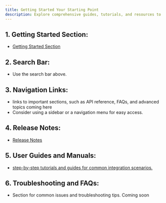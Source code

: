 ```yaml
---
title: Getting Started Your Starting Point
description: Explore comprehensive guides, tutorials, and resources to navigate seamlessly through our product features. From getting started to advanced topics, find everything you need in one central hub. Whether you're a beginner or an experienced user, unlock the full potential of our product with easy-to-follow documentation, troubleshooting tips, and community support. Stay up-to-date with the latest releases and connect with a vibrant community of users. Welcome to your go-to resource for mastering ReputeBee.
---
```



## 1. Getting Started Section:
   - [Getting Started Section](/docs/getting-started)

## 2. Search Bar:
   - Use the search bar above.

## 3. Navigation Links:
   - links to important sections, such as API reference, FAQs, and advanced topics coming here
   - Consider using a sidebar or a navigation menu for easy access.

## 4. Release Notes:
   - [Release Notes](/docs/release-notes)

## 5. User Guides and Manuals:
   - [step-by-step tutorials and guides for common integration scenarios.](/docs/integrations/all-integrations)

## 6. Troubleshooting and FAQs:
   - Section for common issues and troubleshooting tips. Coming soon